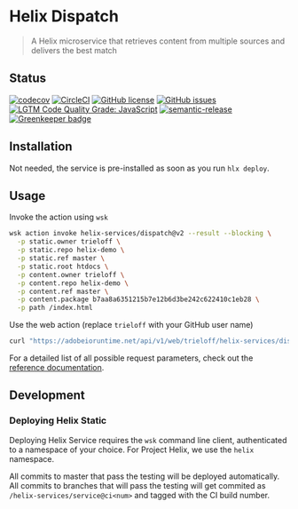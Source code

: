 # Helix Dispatch

> A Helix microservice that retrieves content from multiple sources and delivers the best match

## Status
[![codecov](https://img.shields.io/codecov/c/github/adobe/helix-dispatch.svg)](https://codecov.io/gh/adobe/helix-dispatch)
[![CircleCI](https://img.shields.io/circleci/project/github/adobe/helix-dispatch.svg)](https://circleci.com/gh/adobe/helix-dispatch)
[![GitHub license](https://img.shields.io/github/license/adobe/helix-dispatch.svg)](https://github.com/adobe/helix-dispatch/blob/master/LICENSE.txt)
[![GitHub issues](https://img.shields.io/github/issues/adobe/helix-dispatch.svg)](https://github.com/adobe/helix-dispatch/issues)
[![LGTM Code Quality Grade: JavaScript](https://img.shields.io/lgtm/grade/javascript/g/adobe/helix-dispatch.svg?logo=lgtm&logoWidth=18)](https://lgtm.com/projects/g/adobe/helix-dispatch)
[![semantic-release](https://img.shields.io/badge/%20%20%F0%9F%93%A6%F0%9F%9A%80-semantic--release-e10079.svg)](https://github.com/semantic-release/semantic-release) [![Greenkeeper badge](https://badges.greenkeeper.io/adobe/helix-dispatch.svg)](https://greenkeeper.io/)

## Installation

Not needed, the service is pre-installed as soon as you run `hlx deploy`.

## Usage

Invoke the action using `wsk`

```bash
wsk action invoke helix-services/dispatch@v2 --result --blocking \
  -p static.owner trieloff \
  -p static.repo helix-demo \
  -p static.ref master \
  -p static.root htdocs \
  -p content.owner trieloff \
  -p content.repo helix-demo \
  -p content.ref master \
  -p content.package b7aa8a6351215b7e12b6d3be242c622410c1eb28 \
  -p path /index.html
```

Use the web action (replace `trieloff` with your GitHub user name)

```bash
curl "https://adobeioruntime.net/api/v1/web/trieloff/helix-services/dispatch%40v2?static.owner=trieloff&static.repo=trieloff&static.ref=master&static.root=htdocs&content.owner=trieloff&content.repo=helix-demo&content.ref=master&content.package=b7aa8a6351215b7e12b6d3be242c622410c1eb28&path=/index.html"
```

For a detailed list of all possible request parameters, check out the [reference documentation](docs/API.md).

## Development

### Deploying Helix Static

Deploying Helix Service requires the `wsk` command line client, authenticated to a namespace of your choice. For Project Helix, we use the `helix` namespace.

All commits to master that pass the testing will be deployed automatically. All commits to branches that will pass the testing will get commited as `/helix-services/service@ci<num>` and tagged with the CI build number.
